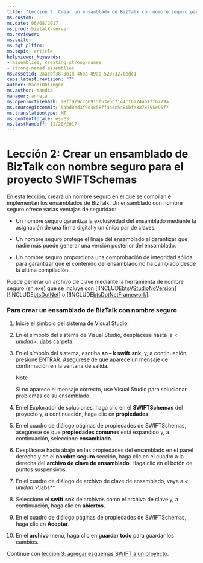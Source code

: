 ```yaml
---
title: "Lección 2: Crear un ensamblado de BizTalk con nombre seguro para el proyecto SWIFTSchemas | Documentos de Microsoft"
ms.custom: 
ms.date: 06/08/2017
ms.prod: biztalk-server
ms.reviewer: 
ms.suite: 
ms.tgt_pltfrm: 
ms.topic: article
helpviewer_keywords:
- assemblies, creating strong-names
- strong-named assemblies
ms.assetid: 2aacbf38-8b1d-46ea-89ae-5207327bedc1
caps.latest.revision: "7"
author: MandiOhlinger
ms.author: mandia
manager: anneta
ms.openlocfilehash: a8ff979c7b6915f53ebc7144cf0774ab1ffb779a
ms.sourcegitcommit: 5abd0ed3f9e4858ffaaec5481bfa8878595e95f7
ms.translationtype: MT
ms.contentlocale: es-ES
ms.lasthandoff: 11/28/2017
---
```

# <a name="lesson-2-creating-a-strong-named-biztalk-assembly-for-the-swiftschemas-project"></a>Lección 2: Crear un ensamblado de BizTalk con nombre seguro para el proyecto SWIFTSchemas
En esta lección, creará un nombre seguro en el que se compilan e implementan los ensamblados de BizTalk. Un ensamblado con nombre seguro ofrece varias ventajas de seguridad:  
  
-   Un nombre seguro garantiza la exclusividad del ensamblado mediante la asignación de una firma digital y un único par de claves.  
  
-   Un nombre seguro protege el linaje del ensamblado al garantizar que nadie más puede generar una versión posterior del ensamblado.  
  
-   Un nombre seguro proporciona una comprobación de integridad sólida para garantizar que el contenido del ensamblado no ha cambiado desde la última compilación.  
  
 Puede generar un archivo de clave mediante la herramienta de nombre seguro (sn.exe) que se incluye con [!INCLUDE[btsVStudioNoVersion](../../includes/btsvstudionoversion-md.md)] [!INCLUDE[btsDotNet](../../includes/btsdotnet-md.md)] o [!INCLUDE[btsDotNetFramework](../../includes/btsdotnetframework-md.md)].  
  
### <a name="to-create-a-strong-named-biztalk-assembly"></a>Para crear un ensamblado de BizTalk con nombre seguro  
  
1.  Inicie el símbolo del sistema de Visual Studio.  
  
2.  En el símbolo del sistema de Visual Studio, desplácese hasta la \< *unidad*\>: \labs carpeta.  
  
3.  En el símbolo del sistema, escriba **sn – k swift.snk**, y, a continuación, presione ENTRAR. Asegúrese de que aparece un mensaje de confirmación en la ventana de salida.  
  
    > [!NOTE]
    >  Si no aparece el mensaje correcto, use Visual Studio para solucionar problemas de su ensamblado.  
  
4.  En el Explorador de soluciones, haga clic en el **SWIFTSchemas** del proyecto y, a continuación, haga clic en **propiedades**.  
  
5.  En el cuadro de diálogo páginas de propiedades de SWIFTSchemas, asegúrese de que **propiedades comunes** está expandido y, a continuación, seleccione **ensamblado**.  
  
6.  Desplácese hacia abajo en las propiedades del ensamblado en el panel derecho y en el **nombre seguro** sección, haga clic en el cuadro a la derecha del **archivo de clave de ensamblado**. Haga clic en el botón de puntos suspensivos.  
  
7.  En el cuadro de diálogo de archivo de clave de ensamblado, vaya a  **\<* unidad*:\>\labs**.  
  
8.  Seleccione el **swift.snk** de archivos como el archivo de clave y, a continuación, haga clic en **abiertos**.  
  
9. En el cuadro de diálogo páginas de propiedades de SWIFTSchemas, haga clic en **Aceptar**.  
  
10. En el **archivo** menú, haga clic en **guardar todo** para guardar los cambios.  
  
 Continúe con [lección 3: agregar esquemas SWIFT a un proyecto](../../adapters-and-accelerators/accelerator-swift/lesson-3-adding-swift-schemas-to-a-project.md).